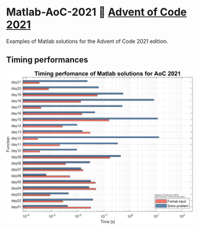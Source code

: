 # Matlab-AoC-2021 🎄 [Advent of Code 2021](https://adventofcode.com/2021)
Examples of Matlab solutions for the Advent of Code 2021 edition. 

## Timing performances
![Timing performances](figures/performance.png)